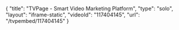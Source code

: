 {
    "title": "TVPage - Smart Video Marketing Platform",
    "type": "solo",
    "layout": "iframe-static",
    "videoId": "117404145",
    "url": "\/tvpembed\/117404145"
}